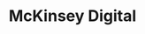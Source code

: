 ---
title: "McKinsey Digital"
order: 1
type: "about"
description: "Ayudamos a los clientes a desbloquear el poder de la IA a escala."
links: []
---